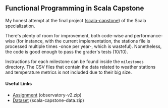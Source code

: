 ## Functional Programming in Scala Capstone

My honest attempt at the final project ([scala-capstone](https://www.coursera.org/learn/scala-capstone/home/welcome)) of
the Scala specialization.

There's plenty of room for improvement, both code-wise and performance-wise (for instance, with the current
implementation, the stations file is processed multiple times -once per year-, which is wasteful). Nonetheless, the code
is good enough to pass the grader's tests (10/10).

Instructions for each milestone can be found inside the `milestones` directory. The CSV files that contain the data
related to weather stations and temperature metrics is not included due to their big size.

#### Useful Links
- [Assignment](http://alaska.epfl.ch/~dockermoocs/capstone/observatory-v2.zip) (observatory-v2.zip)
- [Dataset](http://alaska.epfl.ch/files/scala-capstone-data.zip) (scala-capstone-data.zip)